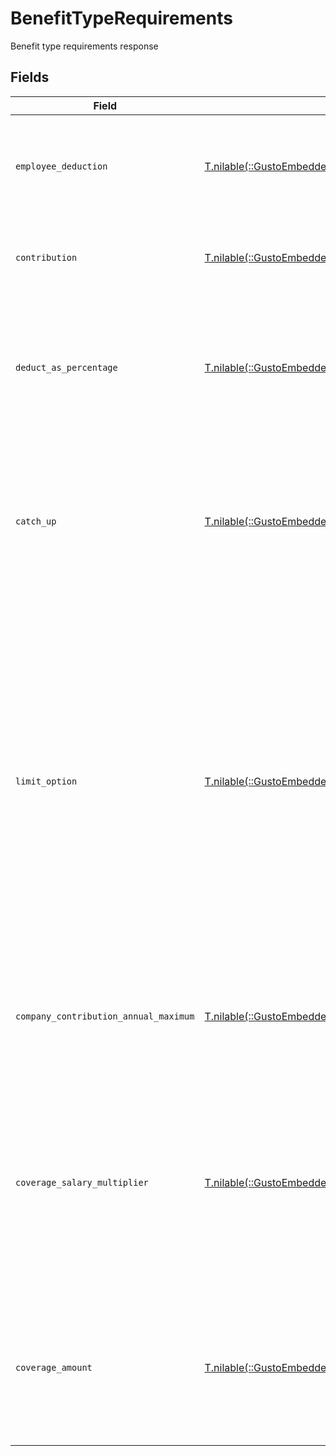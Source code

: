 # BenefitTypeRequirements

Benefit type requirements response


## Fields

| Field                                                                                                                                                                                                                                                                                                | Type                                                                                                                                                                                                                                                                                                 | Required                                                                                                                                                                                                                                                                                             | Description                                                                                                                                                                                                                                                                                          |
| ---------------------------------------------------------------------------------------------------------------------------------------------------------------------------------------------------------------------------------------------------------------------------------------------------- | ---------------------------------------------------------------------------------------------------------------------------------------------------------------------------------------------------------------------------------------------------------------------------------------------------- | ---------------------------------------------------------------------------------------------------------------------------------------------------------------------------------------------------------------------------------------------------------------------------------------------------- | ---------------------------------------------------------------------------------------------------------------------------------------------------------------------------------------------------------------------------------------------------------------------------------------------------- |
| `employee_deduction`                                                                                                                                                                                                                                                                                 | [T.nilable(::GustoEmbedded::Shared::EmployeeDeduction)](../../models/shared/employeededuction.md)                                                                                                                                                                                                    | :heavy_minus_sign:                                                                                                                                                                                                                                                                                   | The amount to be deducted, per pay period, from the employee's pay.                                                                                                                                                                                                                                  |
| `contribution`                                                                                                                                                                                                                                                                                       | [T.nilable(::GustoEmbedded::Shared::BenefitTypeRequirementsContribution)](../../models/shared/benefittyperequirementscontribution.md)                                                                                                                                                                | :heavy_minus_sign:                                                                                                                                                                                                                                                                                   | An object representing the type and value of the company contribution.                                                                                                                                                                                                                               |
| `deduct_as_percentage`                                                                                                                                                                                                                                                                               | [T.nilable(::GustoEmbedded::Shared::DeductAsPercentage)](../../models/shared/deductaspercentage.md)                                                                                                                                                                                                  | :heavy_minus_sign:                                                                                                                                                                                                                                                                                   | Whether the employee deduction amount should be treated as a percentage to be deducted from each payroll.                                                                                                                                                                                            |
| `catch_up`                                                                                                                                                                                                                                                                                           | [T.nilable(::GustoEmbedded::Shared::CatchUp)](../../models/shared/catchup.md)                                                                                                                                                                                                                        | :heavy_minus_sign:                                                                                                                                                                                                                                                                                   | Whether the employee should use a benefit’s 'catch up' rate. Only Roth 401k and 401k benefits use this value for employees over 50.                                                                                                                                                                  |
| `limit_option`                                                                                                                                                                                                                                                                                       | [T.nilable(::GustoEmbedded::Shared::LimitOption)](../../models/shared/limitoption.md)                                                                                                                                                                                                                | :heavy_minus_sign:                                                                                                                                                                                                                                                                                   | Some benefits require additional information to determine their limit. For example, for an HSA benefit, the limit option should be either 'Family' or 'Individual'. For a Dependent Care FSA benefit, the limit option should be either 'Joint Filing or Single' or 'Married and Filing Separately'. |
| `company_contribution_annual_maximum`                                                                                                                                                                                                                                                                | [T.nilable(::GustoEmbedded::Shared::CompanyContributionAnnualMaximum)](../../models/shared/companycontributionannualmaximum.md)                                                                                                                                                                      | :heavy_minus_sign:                                                                                                                                                                                                                                                                                   | The maximum company contribution amount per year. A null value signifies no limit.                                                                                                                                                                                                                   |
| `coverage_salary_multiplier`                                                                                                                                                                                                                                                                         | [T.nilable(::GustoEmbedded::Shared::CoverageSalaryMultiplier)](../../models/shared/coveragesalarymultiplier.md)                                                                                                                                                                                      | :heavy_minus_sign:                                                                                                                                                                                                                                                                                   | The coverage amount as a multiple of the employee's salary. Only applicable for Group Term Life benefits. Note: cannot be set if coverage amount is also set.                                                                                                                                        |
| `coverage_amount`                                                                                                                                                                                                                                                                                    | [T.nilable(::GustoEmbedded::Shared::CoverageAmount)](../../models/shared/coverageamount.md)                                                                                                                                                                                                          | :heavy_minus_sign:                                                                                                                                                                                                                                                                                   | The amount that the employee is insured for. Note: company contribution cannot be present if coverage amount is set.                                                                                                                                                                                 |